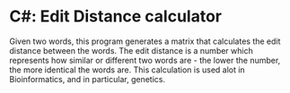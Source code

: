 C#: Edit Distance calculator
==============

Given two words, this program generates a matrix that calculates the edit distance
between the words. The edit distance is a number which represents how similar
or different two words are - the lower the number, the more identical the words
are. This calculation is used alot in Bioinformatics, and in particular, genetics.
